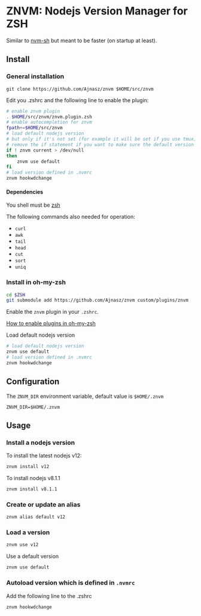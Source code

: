 # ZNVM: Nodejs Version Manager for ZSH

Similar to [nvm-sh](https://github.com/nvm-sh/nvm) but meant to be faster (on startup at least).

## Install

### General installation

```
git clone https://github.com/Ajnasz/znvm $HOME/src/znvm
```

Edit you .zshrc and the following line to enable the plugin:

```bash
# enable znvm plugin
. $HOME/src/znvm/znvm.plugin.zsh
# enable autocompletion for znvm
fpath+=$HOME/src/znvm
# load default nodejs version
# but only if it's not set (for example it will be set if you use tmux)
# remove the if statement if you want to make sure the default version used in a new shell
if ! znvm current > /dev/null
then
	znvm use default
fi
# load version defined in .nvmrc
znvm hookwdchange
```

#### Dependencies

You shell must be [zsh](https://www.zsh.org/)

The following commands also needed for operation:
- `curl`
- `awk`
- `tail`
- `head`
- `cut`
- `sort`
- `uniq`

### Install in oh-my-zsh

```bash
cd $ZSH
git submodule add https://github.com/Ajnasz/znvm custom/plugins/znvm
```

Enable the `znvm` plugin in your `.zshrc`.

[How to enable plugins in oh-my-zsh](https://github.com/ohmyzsh/ohmyzsh#plugins)

Load default nodejs version
```bash
# load default nodejs version
znvm use default
# load version defined in .nvmrc
znvm hookwdchange
```

## Configuration

The `ZNVM_DIR` environment variable, default value is `$HOME/.znvm`

```
ZNVM_DIR=$HOME/.znvm
```

## Usage

### Install a nodejs version

To install the latest nodejs v12:

```bash
znvm install v12
```

To install nodejs v8.1.1

```bash
znvm install v8.1.1
```

### Create or update an alias

```bash
znvm alias default v12
```

### Load a version

```bash
znvm use v12
```

Use a default version

```bash
znvm use default
```

### Autoload version which is defined in `.nvmrc`

Add the following line to the .zshrc
```bash
znvm hookwdchange
```
